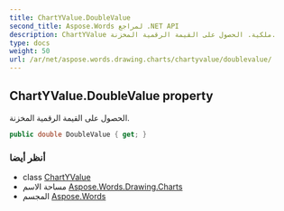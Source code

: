 ```yaml
---
title: ChartYValue.DoubleValue
second_title: Aspose.Words لمراجع .NET API
description: ChartYValue ملكية. الحصول على القيمة الرقمية المخزنة.
type: docs
weight: 50
url: /ar/net/aspose.words.drawing.charts/chartyvalue/doublevalue/
---
```

## ChartYValue.DoubleValue property

الحصول على القيمة الرقمية المخزنة.

```csharp
public double DoubleValue { get; }
```

### أنظر أيضا

* class [ChartYValue](../)
* مساحة الاسم [Aspose.Words.Drawing.Charts](../../chartyvalue/)
* المجسم [Aspose.Words](../../../)


